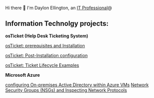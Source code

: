  Hi there 👋 I'm Daylon Ellington, an <a href="https://linkedin.com/in/Daylon">IT Professional</a>@</h1>
<h2> Information Technolgy projects:</h2>

<b>osTicket (Help Desk Ticketing System)</b>

[osTicket: prerequisites and Installation](https://github.com/DaylonEllington/osticket-prereqs) 

[osTicket: Post-Installation configuration](https://github.com/DaylonEllington/post-install-config)

[osTicket: Ticket Lifecycle Examples](https//github.com/DaylonEllington/ticket-lifecycle)

<b>Microsoft Azure</b>

[configuring On-premises Active Directory within Azure VMs](https//github.com/DaylonEllington/configure-ad)
[Network Security Groups (NSGs) and Inspecting Network Protocols](https://github.com/DaylonEllington/azure-network-protocols)

